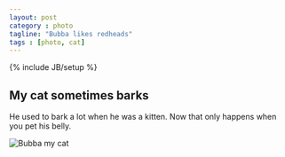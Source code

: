 ```yaml
---
layout: post
category : photo
tagline: "Bubba likes redheads"
tags : [photo, cat]
---
```

{% include JB/setup %}

## My cat sometimes barks

He used to bark a lot when he was a kitten.  Now that only happens when you pet his belly.

![Bubba my cat](https://farm1.staticflickr.com/124/347940223_29fe195936_q.jpg)


